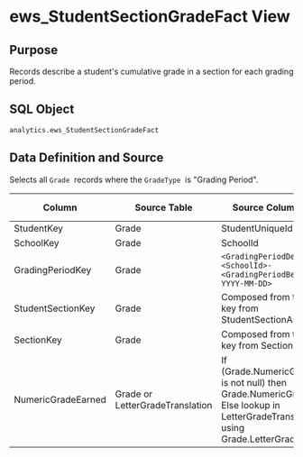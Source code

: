 # ews_StudentSectionGradeFact View

## Purpose

Records describe a student's cumulative grade in a section for each grading
period.

## SQL Object

`analytics.ews_StudentSectionGradeFact`

## Data Definition and Source

Selects all `Grade`  records where the `GradeType`  is "Grading Period".

| Column | Source Table | Source Column or Value | Data Type |
| --- | --- | --- | --- |
| ​StudentKey | Grade​ | StudentUniqueId | int​ |
| SchoolKey | Grade | SchoolId | int |
| GradingPeriodKey | Grade | `<GradingPeriodDescriptorId>-<SchoolId>-<GradingPeriodBeginDate as YYYY-MM-DD>` | nvarchar |
| StudentSectionKey | Grade | Composed from the natural key from StudentSectionAssociation | nvarchar |
| SectionKey | Grade | Composed from the natural key from Section | nvarchar |
| NumericGradeEarned | Grade or LetterGradeTranslation | If (Grade.NumericGradeEarned is not null) then Grade.NumericGradeEarned  <br/>Else lookup in LetterGradeTranslation table, using Grade.LetterGradeEarned | nvarchar |
